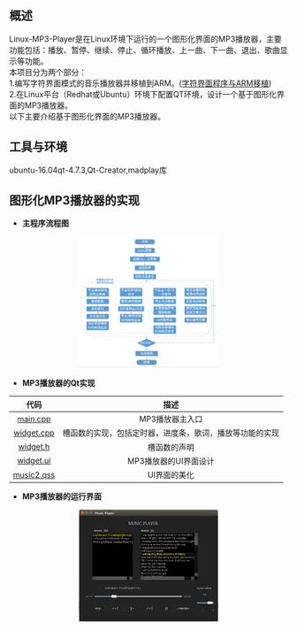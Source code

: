 ## 概述
Linux-MP3-Player是在Linux环境下运行的一个图形化界面的MP3播放器，主要功能包括：播放、暂停、继续、停止、循环播放、上一曲、下一曲、退出、歌曲显示等功能。  
本项目分为两个部分：  
1.编写字符界面模式的音乐播放器并移植到ARM。([字符界面程序与ARM移植](https://github.com/efishliu/Linux-MP3-Player/tree/master/arm))  
2.在Linux平台（Redhat或Ubuntu）环境下配置QT环境，设计一个基于图形化界面的MP3播放器。  
以下主要介绍基于图形化界面的MP3播放器。  

## 工具与环境
ubuntu-16.04qt-4.7.3,Qt-Creator,madplay库  

## 图形化MP3播放器的实现
* **主程序流程图**  
<div align=center>
<img src="https://github.com/efishliu/Linux-MP3-Player/blob/master/image/flow-chart.png" width = 50% height = 50% />
</div>  

* **MP3播放器的Qt实现**  

| 代码 | 描述 |
|:----: |:----: |
| [main.cpp]() | MP3播放器主入口  |
| [widget.cpp]() | 槽函数的实现，包括定时器，进度条，歌词，播放等功能的实现  |
| [widget.h]() |  槽函数的声明 |
| [widget.ui]() | MP3播放器的UI界面设计  |
| [music2.qss]() | UI界面的美化  |

* **MP3播放器的运行界面**  
<div align=center>
<img src="https://github.com/efishliu/Linux-MP3-Player/blob/master/image/mp3-player.png" width = 50% height = 50% />
</div>  
